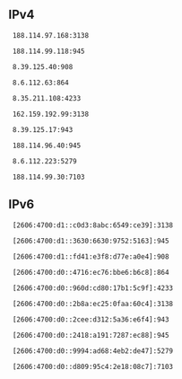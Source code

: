 ## IPv4
```
 188.114.97.168:3138
```
```
 188.114.99.118:945
```
```
 8.39.125.40:908
```
```
 8.6.112.63:864
```
```
 8.35.211.108:4233
```
```
 162.159.192.99:3138
```
```
 8.39.125.17:943
```
```
 188.114.96.40:945
```
```
 8.6.112.223:5279
```
```
 188.114.99.30:7103
```

## IPv6
```
 [2606:4700:d1::c0d3:8abc:6549:ce39]:3138
```
```
 [2606:4700:d1::3630:6630:9752:5163]:945
```
```
 [2606:4700:d1::fd41:e3f8:d77e:a0e4]:908
```
```
 [2606:4700:d0::4716:ec76:bbe6:b6c8]:864
```
```
 [2606:4700:d0::960d:cd80:17b1:5c9f]:4233
```
```
 [2606:4700:d0::2b8a:ec25:0faa:60c4]:3138
```
```
 [2606:4700:d0::2cee:d312:5a36:e6f4]:943
```
```
 [2606:4700:d0::2418:a191:7287:ec88]:945
```
```
 [2606:4700:d0::9994:ad68:4eb2:de47]:5279
```
```
 [2606:4700:d0::d809:95c4:2e18:08c7]:7103
```
